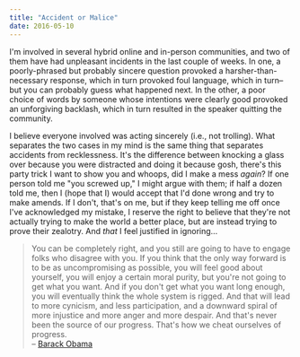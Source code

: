 ```yaml
---
title: "Accident or Malice"
date: 2016-05-10
---
```

<p>
  I'm involved in several hybrid online and in-person communities,
  and two of them have had unpleasant incidents in the last couple of weeks.
  In one,
  a poorly-phrased but probably sincere question provoked a harsher-than-necessary response,
  which in turn provoked foul language,
  which in turn–but you can probably guess what happened next.
  In the other,
  a poor choice of words by someone whose intentions were clearly good
  provoked an unforgiving backlash,
  which in turn resulted in the speaker quitting the community.
</p>
<p>
  I believe everyone involved was acting sincerely (i.e., not trolling).
  What separates the two cases in my mind is
  the same thing that separates accidents from recklessness.
  It's the difference between
  knocking a glass over because you were distracted
  and doing it because gosh,
  there's this party trick I want to show you and whoops, did I make a mess <em>again</em>?
  If one person told me "you screwed up,"
  I might argue with them;
  if half a dozen told me,
  then I (hope that I) would accept that I'd done wrong and try to make amends.
  If I don't, that's on me,
  but if they keep telling me off once I've acknowledged my mistake,
  I reserve the right to believe that they're not actually trying to make the world a better place,
  but are instead trying to prove their zealotry.
  And <em>that</em> I feel justified in ignoring…
</p>
<blockquote>
  You can be completely right, and you still are going to have to engage folks who disagree with you.
  If you think that the only way forward is to be as uncompromising as possible,
  you will feel good about yourself,
  you will enjoy a certain moral purity,
  but you're not going to get what you want.
  And if you don't get what you want long enough, you will eventually think the whole system is rigged.
  And that will lead to more cynicism,
  and less participation,
  and a downward spiral of more injustice and more anger and more despair.
  And that's never been the source of our progress.
  That's how we cheat ourselves of progress.
  <br>
  – <a href="https://www.whitehouse.gov/the-press-office/2016/05/07/remarks-president-howard-university-commencement-ceremony">Barack Obama</a>
</blockquote>
